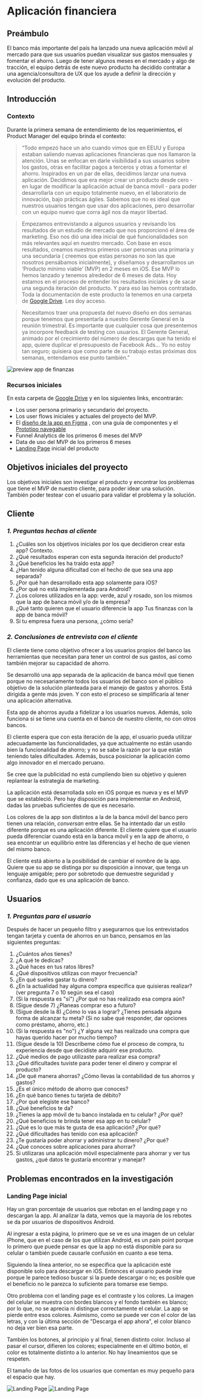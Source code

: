 # Aplicación financiera

## Preámbulo

El banco más importante del país ha lanzado una nueva aplicación móvil al
mercado para que sus usuarios puedan visualizar sus gastos mensuales y fomentar
el ahorro. Luego de tener algunos meses en el mercado y algo de tracción, el
equipo detrás de este nuevo producto ha decidido contratar a una
agencia/consultora de UX que los ayude a definir la dirección y evolución del
producto. 

## Introducción

### Contexto

Durante la primera semana de entendimiento de los requerimientos, el Product
Manager del equipo brinda el contexto:

>“Todo empezó hace un año cuando vimos que en EEUU y Europa estaban saliendo
  nuevas aplicaciones financieras que nos llamaron la atención. Unas se enfocan
  en darle visibilidad a sus usuarios sobre los gastos, otras en facilitar pagos
  a terceros y otras a fomentar el ahorro. Inspirados en un par de ellas,
  decidimos lanzar una nueva aplicación. Decidimos que era mejor crear un
  producto desde cero - en lugar de modificar la aplicación actual de banca
  móvil - para poder desarrollarla con un equipo totalmente nuevo, en el
  laboratorio de innovación, bajo prácticas ágiles. Sabemos que no es ideal que
  nuestros usuarios tengan que usar dos aplicaciones, pero desarrollar con un
  equipo nuevo que corra ágil nos da mayor libertad.

> Empezamos entrevistando a algunos usuarios y revisando los resultados de un
  estudio de mercado que nos proporcionó el área de marketing. Eso nos dió una
  idea inicial de qué funcionalidades son más relevantes aquí en nuestro
  mercado. Con base en esos resultados, creamos nuestros primeros user personas
  una primaria y una secundaria ( creemos que estas personas no son las que
  nosotros pensábamos inicialmente), y diseñamos y desarrollamos un ‘Producto
  mínimo viable’ (MVP) en 2 meses en iOS. Ese MVP lo hemos lanzado y tenemos
  alrededor de 6 meses de data. Hoy estamos en el proceso de entender los
  resultados iniciales y de sacar una segunda iteración del producto. Y para eso
  las hemos contratado. Toda la documentación de este producto la tenemos en una
  carpeta de [Google Drive](http://bit.ly/uxd-reto-2). Les doy acceso.
  
> Necesitamos traer una propuesta del nuevo diseño en dos semanas porque tenemos
  que presentarla a nuestro Gerente General en la reunión trimestral. Es
  importante que cualquier cosa que presentemos ya incorpore feedback de testing
  con usuarios. El Gerente General, animado por el crecimiento del número de
  descargas que ha tenido el app, quiere duplicar el presupuesto de Facebook
  Ads… Yo no estoy tan seguro; quisiera que como parte de su trabajo estas
  próximas dos semanas, entendamos ese punto también.”

![preview app de finanzas](https://lh3.googleusercontent.com/WyfUPurRuoXyyeZScQtdLhk063ZozToVlujoljul3TDwJW5KZy3Om_LvuB-TB9IcG2r_BCSpoXtXL-bZjIeGBFxQmL4GYEM2QXnQovq6EvixYaO_Z5-gFMvljM9jye7bVofendMteBI)

### Recursos iniciales

En esta carpeta de [Google Drive](http://bit.ly/uxd-reto-2) y en los siguientes
links, encontrarán:

- Los user persona primario y secundario del proyecto.
- Los user flows iniciales y actuales del proyecto del MVP.
- El [diseño de la app en Figma](https://www.figma.com/file/Gr5GEIRrjF9eIplIeEHUSJNt/proyecto-2-banca?node-id=0%3A477)
  , con una guía de componentes y el [Prototipo navegable](https://marvelapp.com/e9h245e)
- Funnel Analytics de los primeros 6 meses del MVP
- Data de uso del MVP de los primeros 6 meses
- [Landing Page](http://tus-finanzas.pagedemo.co) inicial del producto

## Objetivos iniciales del proyecto 

Los objetivos iniciales son investigar el producto y encontrar los problemas que tiene el MVP de nuestro cliente, para poder idear una solución. También poder testear con el usuario para validar el problema y la solución.

## Cliente

### _1. Preguntas hechas al cliente_

1. ¿Cuáles son los objetivos iniciales por los que decidieron crear esta app? Contexto.
2. ¿Qué resultados esperan con esta segunda iteración del producto?
3. ¿Qué beneficios les ha traído esta app?
4. ¿Han tenido alguna dificultad con el hecho de que sea una app separada?
5. ¿Por qué han desarrollado esta app solamente para iOS?
6. ¿Por qué no está implementada para Android?
7. ¿Los colores utilizados en la app: verde, azul y rosado, son los mismos que la app de banca móvil y/o de la empresa?
8. ¿Qué tanto quieren que el usuario diferencie la app Tus finanzas con la app de banca móvil?
9. Si tu empresa fuera una persona, ¿cómo sería?

### _2. Conclusiones de entrevista con el cliente_

El cliente tiene como objetivo ofrecer a los usuarios propios del banco las herramientas que necesitan para tener un control de sus gastos, así como también mejorar su capacidad de ahorro. 

Se desarrolló una app separada de la aplicación de banca móvil que tienen porque no necesariamente todos los usuarios del banco son el público objetivo de la solución planteada para el manejo de gastos y ahorros. Está dirigida a gente más joven. Y con esto el proceso se simplificaría al tener una aplicación alternativa.

Esta app de ahorros ayuda a fidelizar a los usuarios nuevos. Además, solo funciona si se tiene una cuenta en el banco de nuestro cliente, no con otros bancos.

El cliente espera que con esta iteración de la app, el usuario pueda utilizar adecuadamente las funcionalidades, ya que actualmente no están usando bien la funcionalidad de ahorro; y no se sabe la razón por la que están teniendo tales dificultades. Además, busca posicionar la aplicación como algo innovador en el mercado peruano.

Se cree que la publicidad no está cumpliendo bien su objetivo y quieren replantear la estrategia de marketing.

La aplicación está desarrollada solo en iOS porque es nueva y es el MVP que se estableció. Pero hay disposición para implementar en Android, dadas las pruebas suficientes de que es necesario.

Los colores de la app son distintos a la de la banca móvil del banco pero tienen una relación, _conversan_ entre ellas. Se ha intentado dar un estilo diferente porque es una aplicación diferente. El cliente quiere que el usuario pueda diferenciar cuando está en la banca móvil y en la app de ahorro, o sea encontrar un equilibrio entre las diferencias y el hecho de que vienen del mismo banco.

El cliente está abierto a la posibilidad de cambiar el nombre de la app. Quiere que su app se distinga por su disposición a innovar, que tenga un lenguaje amigable; pero por sobretodo que demuestre seguridad y confianza, dado que es una aplicación de banco.

## Usuarios

### _1. Preguntas para el usuario_

Después de hacer un pequeño filtro y asegurarnos que los entrevistados tengan tarjeta y cuenta de ahorros en un banco, pensamos en las siguientes preguntas:

1. ¿Cuántos años tienes?
2. ¿A qué te dedicas?
3. ¿Qué haces en tus ratos libres?
4. ¿Qué dispositivos utilizas con mayor frecuencia?
5. ¿En qué sueles gastar tu dinero?
6. ¿En la actualidad hay alguna compra específica que quisieras realizar? (ver pregunta 7 o 10 según sea el caso)
7. (Si la respuesta es "sí") ¿Por qué no has realizado esa compra aún?
8. (Sigue desde 7) ¿Planeas comprar eso a futuro?
9. (Sigue desde la 8) ¿Cómo lo vas a lograr? ¿Tienes pensada alguna forma de alcanzar tu meta? (Si no sabe qué responder, dar opciones como préstamo, ahorro, etc.)
10. (Si la respuesta es "no") ¿Y alguna vez has realizado una compra que hayas querido hacer por mucho tiempo?
11. (Sigue desde la 10) Descríbeme cómo fue el proceso de compra, tu experiencia desde que decidiste adquirir ese producto.
12. ¿Qué medios de pago utilizaste para realizar esa compra?
13. ¿Qué dificultades tuviste para poder tener el dinero y comprar el producto?
14. ¿De qué manera ahorras? ¿Cómo llevas la contabilidad de tus ahorros y gastos?
15. ¿Es el único método de ahorro que conoces?
16. ¿En qué banco tienes tu tarjeta de débito?
17. ¿Por qué elegiste ese banco?
18. ¿Qué beneficios te da?
19. ¿Tienes la app móvil de tu banco instalada en tu celular? ¿Por qué?
20. ¿Qué beneficios te brinda tener esa app en tu celular?
21. ¿Qué es lo que más te gusta de esa aplicación? ¿Por qué?
22. ¿Qué dificultades has tenido con esa aplicación?
23. ¿Te gustaría poder ahorrar y administrar tu dinero? ¿Por qué?
24. ¿Qué conoces sobre aplicaciones para ahorrar? 
25. Si utilizaras una aplicación móvil especialmente para ahorrar y ver tus gastos, ¿qué datos te gustaría encontrar y manejar?

## Problemas encontrados en la investigación

### Landing Page inicial

Hay un gran porcentaje de usuarios que rebotan en el landing page y no descargan la app. Al analizar la data, vemos que la mayoría de los rebotes se da por usuarios de dispositivos Android. 

Al ingresar a esta página, lo primero que se ve es una imagen de un celular iPhone, que en el caso de los que utilizan Android, es un pain point porque lo primero que puede pensar es que la app no está disponible para su celular o también puede causarle confusión en cuanto a ese tema.

Siguiendo la línea anterior, no se especifica que la aplicación esté disponible solo para descargar en iOS. Entonces el usuario puede irse porque le parece tedioso buscar si la puede descargar o no; es posible que el beneficio no le parezca lo suficiente para tomarse ese tiempo.

Otro problema con el landing page es el contraste y los colores. La imagen del celular se muestra con bordes blancos y el fondo también es blanco; por lo que, no se aprecia ni distingue correctamente el celular. La app se pierde entre esos colores. Asimismo, como se puede ver con el color de las letras, y con la última sección de "Descarga el app ahora", el color blanco no deja ver bien esa parte. 

También los botones, al principio y al final, tienen distinto color. Incluso al pasar el cursor, difieren los colores; especialmente en el último botón, el color es totalmente distinto a lo anterior. No hay lineamientos que se respeten. 

El tamaño de las fotos de los usuarios que comentan es muy pequeño para el espacio que hay.

![Landing Page](img/landing-page.png)
![Landing Page](img/landing-page2.png)



